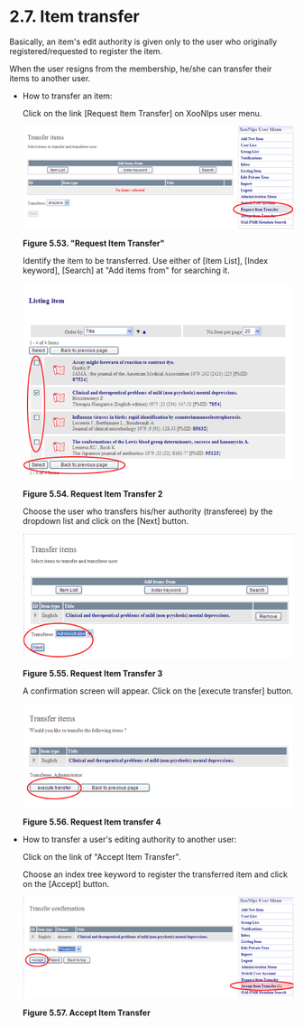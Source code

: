 # 2.7. Item transfer

Basically, an item's edit authority is given only to the user who originally registered/requested to register the item.

When the user resigns from the membership, he/she can transfer their items to another user.

* How to transfer an item:

  Click on the link \[Request Item Transfer\] on XooNIps user menu.

  ![&quot;Request Item Transfer&quot;](../../../.gitbook/assets/xoonips-operate95.png)

  **Figure 5.53. "Request Item Transfer"**

  Identify the item to be transferred. Use either of \[Item List\], \[Index keyword\], \[Search\] at "Add items from" for searching it.

  ![Request Item Transfer 2](../../../.gitbook/assets/xoonips-operate96.png)

  **Figure 5.54. Request Item Transfer 2**

  Choose the user who transfers his/her authority \(transferee\) by the dropdown list and click on the \[Next\] button.

  ![Request Item Transfer 3](../../../.gitbook/assets/xoonips-operate97.png)

  **Figure 5.55. Request Item Transfer 3**

  A confirmation screen will appear. Click on the \[execute transfer\] button.

  ![Request Item transfer 4](../../../.gitbook/assets/xoonips-operate98.png)

  **Figure 5.56. Request Item transfer 4**

* How to transfer a user's editing authority to another user:

  Click on the link of "Accept Item Transfer".

  Choose an index tree keyword to register the transferred item and click on the \[Accept\] button.

  ![Accept Item Transfer](../../../.gitbook/assets/xoonips-operate99.png)

  **Figure 5.57. Accept Item Transfer**

